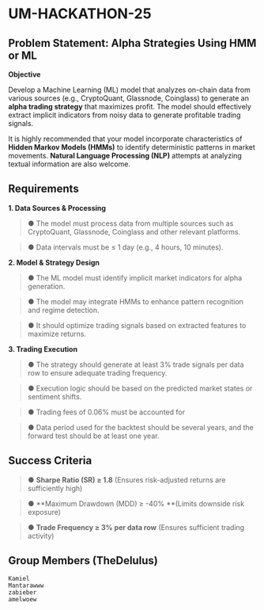 # UM-HACKATHON-25

## Problem Statement: Alpha Strategies Using HMM or ML
**Objective**

Develop a Machine Learning (ML) model that analyzes on-chain data from various sources (e.g.,
CryptoQuant, Glassnode, Coinglass) to generate an **alpha trading strategy** that maximizes profit.
The model should effectively extract implicit indicators from noisy data to generate profitable trading
signals.

It is highly recommended that your model incorporate characteristics of **Hidden Markov Models
(HMMs)** to identify deterministic patterns in market movements. **Natural Language Processing
(NLP)** attempts at analyzing textual information are also welcome.

## Requirements
**1. Data Sources & Processing**

> ● The model must process data from multiple sources such as CryptoQuant,
Glassnode, Coinglass and other relevant platforms.

> ● Data intervals must be ≤ 1 day (e.g., 4 hours, 10 minutes).

**2. Model & Strategy Design**

> ● The ML model must identify implicit market indicators for alpha generation.

> ● The model may integrate HMMs to enhance pattern recognition and regime
detection.

> ● It should optimize trading signals based on extracted features to maximize returns.

**3. Trading Execution**

> ● The strategy should generate at least 3% trade signals per data row to ensure
adequate trading frequency.

> ● Execution logic should be based on the predicted market states or sentiment shifts.

> ● Trading fees of 0.06% must be accounted for

> ● Data period used for the backtest should be several years, and the forward test should
be at least one year.

## Success Criteria
> ● **Sharpe Ratio (SR) ≥ 1.8** (Ensures risk-adjusted returns are sufficiently high)

> ● **Maximum Drawdown (MDD) ≥ -40% **(Limits downside risk exposure)

> ● **Trade Frequency ≥ 3% per data row** (Ensures sufficient trading activity)

## Group Members (TheDelulus)

    Kamiel
    Mantarawww
    zabieber
    amelwoew
